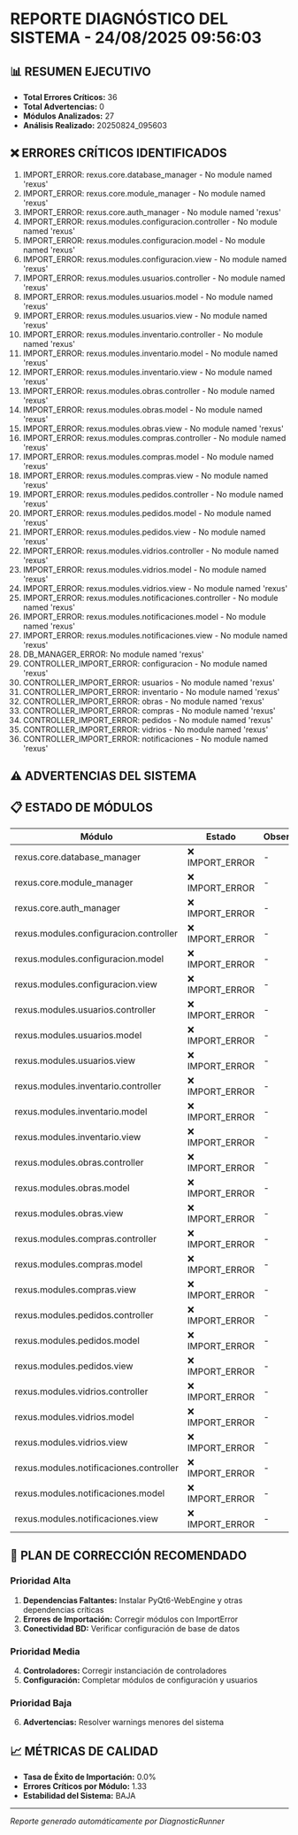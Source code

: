 # REPORTE DIAGNÓSTICO DEL SISTEMA - 24/08/2025 09:56:03

## 📊 RESUMEN EJECUTIVO

- **Total Errores Críticos:** 36
- **Total Advertencias:** 0
- **Módulos Analizados:** 27
- **Análisis Realizado:** 20250824_095603

## ❌ ERRORES CRÍTICOS IDENTIFICADOS

1. IMPORT_ERROR: rexus.core.database_manager - No module named 'rexus'
2. IMPORT_ERROR: rexus.core.module_manager - No module named 'rexus'
3. IMPORT_ERROR: rexus.core.auth_manager - No module named 'rexus'
4. IMPORT_ERROR: rexus.modules.configuracion.controller - No module named 'rexus'
5. IMPORT_ERROR: rexus.modules.configuracion.model - No module named 'rexus'
6. IMPORT_ERROR: rexus.modules.configuracion.view - No module named 'rexus'
7. IMPORT_ERROR: rexus.modules.usuarios.controller - No module named 'rexus'
8. IMPORT_ERROR: rexus.modules.usuarios.model - No module named 'rexus'
9. IMPORT_ERROR: rexus.modules.usuarios.view - No module named 'rexus'
10. IMPORT_ERROR: rexus.modules.inventario.controller - No module named 'rexus'
11. IMPORT_ERROR: rexus.modules.inventario.model - No module named 'rexus'
12. IMPORT_ERROR: rexus.modules.inventario.view - No module named 'rexus'
13. IMPORT_ERROR: rexus.modules.obras.controller - No module named 'rexus'
14. IMPORT_ERROR: rexus.modules.obras.model - No module named 'rexus'
15. IMPORT_ERROR: rexus.modules.obras.view - No module named 'rexus'
16. IMPORT_ERROR: rexus.modules.compras.controller - No module named 'rexus'
17. IMPORT_ERROR: rexus.modules.compras.model - No module named 'rexus'
18. IMPORT_ERROR: rexus.modules.compras.view - No module named 'rexus'
19. IMPORT_ERROR: rexus.modules.pedidos.controller - No module named 'rexus'
20. IMPORT_ERROR: rexus.modules.pedidos.model - No module named 'rexus'
21. IMPORT_ERROR: rexus.modules.pedidos.view - No module named 'rexus'
22. IMPORT_ERROR: rexus.modules.vidrios.controller - No module named 'rexus'
23. IMPORT_ERROR: rexus.modules.vidrios.model - No module named 'rexus'
24. IMPORT_ERROR: rexus.modules.vidrios.view - No module named 'rexus'
25. IMPORT_ERROR: rexus.modules.notificaciones.controller - No module named 'rexus'
26. IMPORT_ERROR: rexus.modules.notificaciones.model - No module named 'rexus'
27. IMPORT_ERROR: rexus.modules.notificaciones.view - No module named 'rexus'
28. DB_MANAGER_ERROR: No module named 'rexus'
29. CONTROLLER_IMPORT_ERROR: configuracion - No module named 'rexus'
30. CONTROLLER_IMPORT_ERROR: usuarios - No module named 'rexus'
31. CONTROLLER_IMPORT_ERROR: inventario - No module named 'rexus'
32. CONTROLLER_IMPORT_ERROR: obras - No module named 'rexus'
33. CONTROLLER_IMPORT_ERROR: compras - No module named 'rexus'
34. CONTROLLER_IMPORT_ERROR: pedidos - No module named 'rexus'
35. CONTROLLER_IMPORT_ERROR: vidrios - No module named 'rexus'
36. CONTROLLER_IMPORT_ERROR: notificaciones - No module named 'rexus'

## ⚠️ ADVERTENCIAS DEL SISTEMA


## 📋 ESTADO DE MÓDULOS

| Módulo | Estado | Observaciones |
|--------|--------|--------------|
| rexus.core.database_manager | ❌ IMPORT_ERROR | - |
| rexus.core.module_manager | ❌ IMPORT_ERROR | - |
| rexus.core.auth_manager | ❌ IMPORT_ERROR | - |
| rexus.modules.configuracion.controller | ❌ IMPORT_ERROR | - |
| rexus.modules.configuracion.model | ❌ IMPORT_ERROR | - |
| rexus.modules.configuracion.view | ❌ IMPORT_ERROR | - |
| rexus.modules.usuarios.controller | ❌ IMPORT_ERROR | - |
| rexus.modules.usuarios.model | ❌ IMPORT_ERROR | - |
| rexus.modules.usuarios.view | ❌ IMPORT_ERROR | - |
| rexus.modules.inventario.controller | ❌ IMPORT_ERROR | - |
| rexus.modules.inventario.model | ❌ IMPORT_ERROR | - |
| rexus.modules.inventario.view | ❌ IMPORT_ERROR | - |
| rexus.modules.obras.controller | ❌ IMPORT_ERROR | - |
| rexus.modules.obras.model | ❌ IMPORT_ERROR | - |
| rexus.modules.obras.view | ❌ IMPORT_ERROR | - |
| rexus.modules.compras.controller | ❌ IMPORT_ERROR | - |
| rexus.modules.compras.model | ❌ IMPORT_ERROR | - |
| rexus.modules.compras.view | ❌ IMPORT_ERROR | - |
| rexus.modules.pedidos.controller | ❌ IMPORT_ERROR | - |
| rexus.modules.pedidos.model | ❌ IMPORT_ERROR | - |
| rexus.modules.pedidos.view | ❌ IMPORT_ERROR | - |
| rexus.modules.vidrios.controller | ❌ IMPORT_ERROR | - |
| rexus.modules.vidrios.model | ❌ IMPORT_ERROR | - |
| rexus.modules.vidrios.view | ❌ IMPORT_ERROR | - |
| rexus.modules.notificaciones.controller | ❌ IMPORT_ERROR | - |
| rexus.modules.notificaciones.model | ❌ IMPORT_ERROR | - |
| rexus.modules.notificaciones.view | ❌ IMPORT_ERROR | - |

## 🎯 PLAN DE CORRECCIÓN RECOMENDADO

### Prioridad Alta
1. **Dependencias Faltantes:** Instalar PyQt6-WebEngine y otras dependencias críticas
2. **Errores de Importación:** Corregir módulos con ImportError
3. **Conectividad BD:** Verificar configuración de base de datos

### Prioridad Media  
4. **Controladores:** Corregir instanciación de controladores
5. **Configuración:** Completar módulos de configuración y usuarios

### Prioridad Baja
6. **Advertencias:** Resolver warnings menores del sistema

## 📈 MÉTRICAS DE CALIDAD

- **Tasa de Éxito de Importación:** 0.0%
- **Errores Críticos por Módulo:** 1.33
- **Estabilidad del Sistema:** BAJA

---
*Reporte generado automáticamente por DiagnosticRunner*
